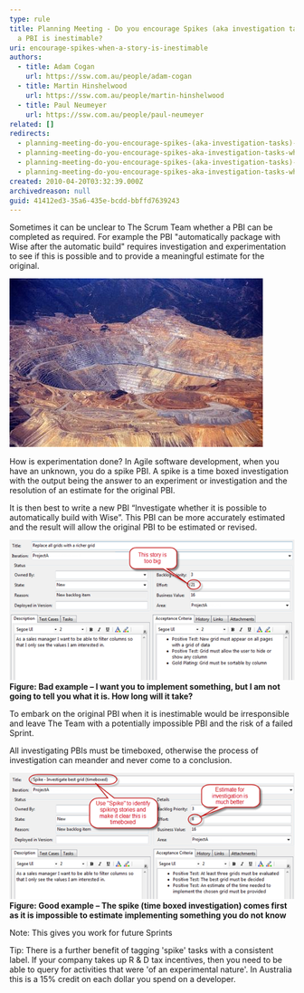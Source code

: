 ```yaml
---
type: rule
title: Planning Meeting - Do you encourage Spikes (aka investigation tasks) when
  a PBI is inestimable?
uri: encourage-spikes-when-a-story-is-inestimable
authors:
  - title: Adam Cogan
    url: https://ssw.com.au/people/adam-cogan
  - title: Martin Hinshelwood
    url: https://ssw.com.au/people/martin-hinshelwood
  - title: Paul Neumeyer
    url: https://ssw.com.au/people/paul-neumeyer
related: []
redirects:
  - planning-meeting-do-you-encourage-spikes-(aka-investigation-tasks)-when-a-story-is-inestimable
  - planning-meeting-do-you-encourage-spikes-aka-investigation-tasks-when-a-pbi-is-inestimable
  - planning-meeting-do-you-encourage-spikes-(aka-investigation-tasks)-when-a-pbi-is-inestimable
  - planning-meeting-do-you-encourage-spikes-aka-investigation-tasks-when-a-story-is-inestimable
created: 2010-04-20T03:32:39.000Z
archivedreason: null
guid: 41412ed3-35a6-435e-bcdd-bbffd7639243
---
```


Sometimes it can be unclear to The Scrum Team whether a PBI can be completed as required.  For example the PBI "automatically package with Wise after the automatic build" requires investigation and experimentation to see if this is possible and to provide a meaningful estimate for the original.

<!--endintro-->

![Figure: Schedule time to dig a little deeper. There's always another layer to uncover](ProjectManagement_DigaLittleDeeper.jpg)

How is experimentation done? In Agile software development, when you have an unknown, you do a spike PBI.  A spike is a time boxed investigation with the output being the answer to an experiment or investigation and the resolution of an estimate for the original PBI.

It is then best to write a new PBI “Investigate whether it is possible to automatically build with Wise”.  This PBI can be more accurately estimated and the result will allow the original PBI to be estimated or revised.

![](RuleEncouragingInvestigationStoriesBad.png)
**Figure: Bad example – I want you to implement something, but I am not going to tell you what it is. How long will it take?**

To embark on the original PBI when it is inestimable would be irresponsible and leave The Team with a potentially impossible PBI and the risk of a failed Sprint.

All investigating PBIs must be timeboxed, otherwise the process of investigation can meander and never come to a conclusion.

![](RuleEncouragingInvestigationStoriesGood.png) 
**Figure: Good example – The spike (time boxed investigation) comes first as it is impossible to estimate implementing something you do not know**

Note: This gives you work for future Sprints

Tip: There is a further benefit of tagging 'spike' tasks with a consistent label. If your company takes up R & D tax incentives, then you need to be able to query for activities that were 'of an experimental nature'. In Australia this is a 15% credit on each dollar you spend on a developer.
